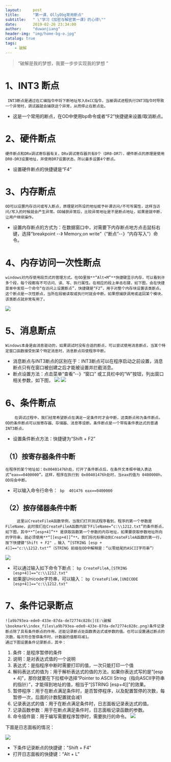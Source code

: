 ```yaml
---
layout: 	post
title: 		"第一课、OllyDbg常用断点"
subtitle:	" \"学习《加密与解密第一课》的心得\""
date:		2019-02-26 23:34:00
author:		"duwanjiang"
header-img:	"img/home-bg-o.jpg"
catalog: true
tags:
    - 破解
---
```


> “破解是我的梦想，我要一步步实现我的梦想 ”

#  1、INT3 断点

     INT3断点是通过在汇编指令中将下断地址写入0xCC指令，当被调试进程执行INT3指令时导致一个异常时，调试器就会捕获这个异常，从而停止在断点处。 
*    这是一个常用的断点，在OD中使用bp命令或者“F2”快捷键来设置/取消断点。
# 2、硬件断点
    硬件断点和DRx调试寄存器有关，DRx调试寄存器共有8个（DR0-DR7），硬件断点的原理是使用DR0-DR3设置地址，并使用DR7设置状态，所以最多设置4个断点。
*   设置硬件断点的快捷键是“F4”
# 3、内存断点
    OD可以设置内存访问或写入断点，原理是对所设的地址赋予补课访问/不可写属性，这样当访问/写入的时候就会产生异常。OD捕获异常后，比较异常地址是不是断点地址，如果是就中断，让用户继续操作。
*  设置内存断点的方式为：在数据窗口中，对需要下内存断点地方点击鼠标右键，选择“breakpoint --》 Memory,on write”（“断点”--》“内存写入”）命令。

# 4、内存访问一次性断点
    windows对内存使用段页式的管理方式。在OD里按**“Alt+M”**快捷键显示内存，可以看到许多个段，每个段都有不可访问、读、写、执行属性。在相应的段上单击右键，如下图，会在快捷菜单中发现一个命令“在访问上设置断点”，快捷键是“F2”，用于对整个内存块设置该类断点。这个断点是一次性断点，当所在段被读取或执行时就会中断。如果想捕获调用或返回某个模块，该类断点就非常有用了。
![](E:\破解\bookmark\index_files\dfdf626a-49a3-49da-8cee-cb733fba59e8.png)

# 5、消息断点
    Windows本身是由消息驱动的，如果调试时没有合适的断点，可以尝试使用消息断点，当某个特定窗口函数接受到某个特定消息时，消息断点将使程序中断。
* 消息断点与INT3断点的区别在于：INT3断点可以在程序启动之前设置，消息断点只有在窗口被创建之后才能被设置并拦截消息。
* 断点设置方法：点击菜单“查看”--》“窗口” 或工具栏中的“W”按钮，列出窗口相关参数，如下图，
![](E:\破解\bookmark\index_files\188f3601-3996-4354-a4fc-a3214be08f49.png)
![](E:\破解\bookmark\index_files\4d94b892-d42f-4ee6-8a66-2bc942d77a77.png)

# 6、条件断点
        在调试过程中，我们经常希望断点在满足一定条件时才会中断，这类断点称为条件断点。OD的条件断点可以按寄存器、存储器、消息等设断。条件断点是一个带有条件表达式的普通INT3断点。
* 设置条件断点方法：快捷键为“Shift + F2”
## （1）按寄存器条件中断
    在程序的某个地址如：0x00401476h处，打开了条件断点后，在条件文本框中输入表达式“eax==0400000”。这样，程序在执行到 0x00401476h处时，当eax的值为 0400000h，OD将会中断。

* 可以输入命令行命令：`` bp  401476 eax==0400000``
## （2）按存储器条件中断
         这里以CreateFileA函数举例，当我们打开测试程序看到，程序的第一个参数是FileName，此时我们在CreateFileA函数内部下FileName=“c:\\1212.txt”的条件断点，如下图，其中**“[esp+4]”** 是获取函数第一个参数的内存地址，如果要获取参数地址所向的字符串，就必须使用**“[[esp+4]]”**。我们将光标移动到CreateFileA函数的第一行，按下快捷键"Shift + F2" ，输入 “[STRING [esp + 4]]=="c:\\1212.txt"”（STRING 前缀在OD中解释是：“以零结尾的ASCII字符串”）
![](E:\破解\bookmark\index_files\3a7412df-7c16-46e2-828d-b392157f6cb7.png)

* 可以通过输入如下命令下断点： 
  ``bp CreateFileA,[STRING [esp+4]]=="c:\\1212.txt"``
* 如果是Unicode字符串，可以输入：
  ``bp CreateFileW,[UNICODE [esp+4]]=="c:\\1212.txt"``
# 7、条件记录断点
    ![a9b793ea-ede0-433e-87da-de72774c828c](E:\破解\bookmark\index_files\a9b793ea-ede0-433e-87da-de72774c828c.png)条件记录断点除了具有条件断点的作用，还能记录断点处函数表达式或参数的值。也可以设置通过断点的次数，每次符合暂停条件时，计数器的值都将减1。
    通过下图设置条件记录断点，其中：
1. 条件：是程序暂停的条件
2. 说明：是对表达式值的一个说明
3. 表达式：是指程序中断时需要打印的值，一次只能打印一个值
4. 解码表达式的值为：用于解析表达式的值的方法，如果你表达式写的是"[esp + 4]"，那你就要在下拉框中选择“Pointer to ASCII String（指向ASCII字符串的指针）”，才能得到地址的值，相当于“[STRING [esp+4]]”的效果。
5. 暂停程序：用于在断点满足条件时，是否暂停程序，以及配置暂停的次数，每暂停一次，后面的计数配置就会减1
6. 记录表达式的值：用于在断点满足条件时，日志面板记录表达式的值。
7. 记录函数参数：用于在断点满足条件时，日志面板记录函数的参数。
8. 命令插件窗：用于编写需要程序暂停时，需要执行的命令。
![](E:\破解\bookmark\index_files\a9b793ea-ede0-433e-87da-de72774c828c.png)

下面是日志面板的情况：

![](E:\破解\bookmark\index_files\d2d3dacb-29ca-4725-9213-fc5c273c1e99.png)

* 下条件记录断点的快捷键："Shift + F4"
* 打开日志面板的快捷键：“Alt + L”